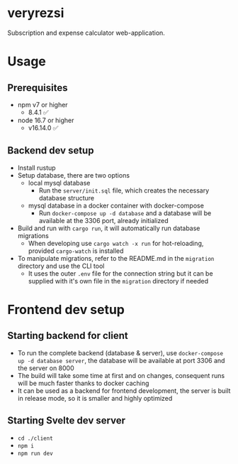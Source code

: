 # veryrezsi
Subscription and expense calculator web-application.

# Usage 

## Prerequisites 

- npm v7 or higher
  - 8.4.1 ✅
- node 16.7 or higher
  - v16.14.0 ✅

## Backend dev setup

- Install rustup
- Setup database, there are two options
  - local mysql database
    - Run the `server/init.sql` file, which creates the necessary database structure
  - mysql database in a docker container with docker-compose
    - Run `docker-compose up -d database` and a database will be available at the 3306 port, already initialized
- Build and run with `cargo run`, it will automatically run database migrations
  - When developing use `cargo watch -x run` for hot-reloading, provided `cargo-watch` is installed
- To manipulate migrations, refer to the README.md in the `migration` directory and use the CLI tool
  - It uses the outer `.env` file for the connection string but it can be supplied with it's own file in the `migration` directory if needed

# Frontend dev setup

## Starting backend for client
- To run the complete backend (database & server), use `docker-compose up -d database server`, the database will be available at port 3306 and the server on 8000
- The build will take some time at first and on changes, consequent runs will be much faster thanks to docker caching
- It can be used as a backend for frontend development, the server is built in release mode, so it is smaller and highly optimized

## Starting Svelte dev server
- `cd ./client`
- `npm i`
- `npm run dev`